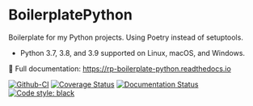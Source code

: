 # BoilerplatePython

Boilerplate for my Python projects. Using Poetry instead of setuptools.

* Python 3.7, 3.8, and 3.9 supported on Linux, macOS, and Windows.

📖 Full documentation: https://rp-boilerplate-python.readthedocs.io

[![Github-CI][github-ci]][github-link]
[![Coverage Status][codecov-badge]][codecov-link]
[![Documentation Status][rtd-badge]][rtd-link]
[![Code style: black][black-badge]][black-link]

[github-ci]: https://github.com/Robpol86/boilerplatepython/actions/workflows/ci.yml/badge.svg?branch=main
[github-link]: https://github.com/Robpol86/boilerplatepython/actions/workflows/ci.yml
[codecov-badge]: https://codecov.io/gh/Robpol86/boilerplatepython/branch/main/graph/badge.svg
[codecov-link]: https://codecov.io/gh/Robpol86/boilerplatepython
[rtd-badge]: https://readthedocs.org/projects/rp-boilerplate-python/badge/?version=latest
[rtd-link]: https://rp-boilerplate-python.readthedocs.io/en/latest/?badge=latest
[black-badge]: https://img.shields.io/badge/code%20style-black-000000.svg
[black-link]: https://github.com/ambv/black

